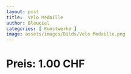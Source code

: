 ```yaml
---
layout: post
title:  Velo Medaille
author: Bleuciel
categories: [ Kunstwerke ]
image: assets/images/Bilds/Velo Medaille.png
---
```

# Preis: 1.00 CHF
